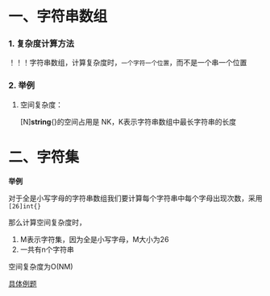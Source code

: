 

# 一、字符串数组

### 1. 复杂度计算方法

！！！字符串数组，计算复杂度时，`一个字符一个位置`，而不是一个串一个位置





### 2. 举例

1. 空间复杂度：

   [N]**string**{}的空间占用是 NK，K表示字符串数组中最长字符串的长度



# 二、字符集

**举例**

对于全是小写字母的字符串数组我们要计算每个字符串中每个字母出现次数，采用`[26]int{}`

那么计算空间复杂度时，

1. M表示字符集，因为全是小写字母，M大小为26
2. 一共有n个字符串

空间复杂度为O(NM)

[具体例题](https://leetcode.cn/problems/group-anagrams/solution/zi-mu-yi-wei-ci-fen-zu-by-leetcode-solut-gyoc/)

